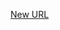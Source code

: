 



[New URL](../file-___home_harshil_Desktop_open-source_palisadoes_talawa_lib_widgets_post_detailed_page/)


